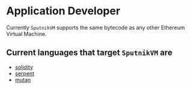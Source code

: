 # Application Developer

Currently `SputnikVM` supports the same bytecode as any other Ethereum Virtual Machine.

## Current languages that target `SputnikVM` are
* [solidity](https://github.com/ethereum/solidity)
* [serpent](https://github.com/ethereum/wiki/wiki/Serpent)
* [mutan](https://github.com/ethereum/go-ethereum/wiki/Mutan-0.2)
